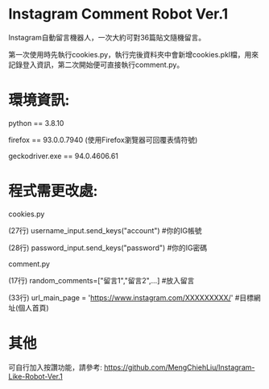 # Instagram Comment Robot Ver.1

Instagram自動留言機器人，一次大約可對36篇貼文隨機留言。

第一次使用時先執行cookies.py，執行完後資料夾中會新增cookies.pkl檔，用來記錄登入資訊，第二次開始便可直接執行comment.py。


# 環境資訊:

python == 3.8.10

firefox == 93.0.0.7940 (使用Firefox瀏覽器可回覆表情符號)

geckodriver.exe == 94.0.4606.61


# 程式需更改處: 

cookies.py

(27行) username_input.send_keys("account")    #你的IG帳號

(28行) password_input.send_keys("password")   #你的IG密碼

comment.py

(17行) random_comments=["留言1","留言2",...] #放入留言

(33行) url_main_page = 'https://www.instagram.com/XXXXXXXXX/'   #目標網址(個人首頁)

# 其他

可自行加入按讚功能，請參考: https://github.com/MengChiehLiu/Instagram-Like-Robot-Ver.1
